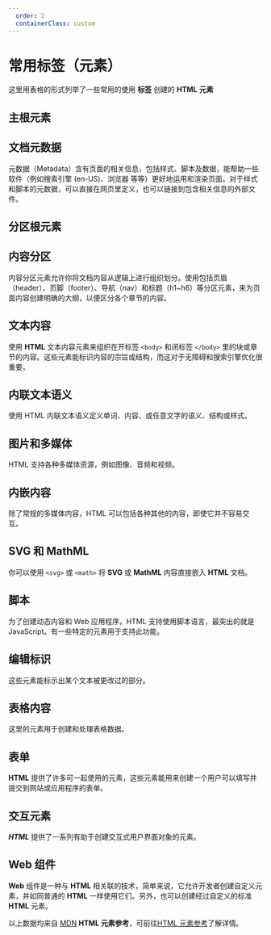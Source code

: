 ```yaml
---
  order: 2
  containerClass: custom
---
```


<script setup>
    import { EffectElements } from "@data/html/effectElements.js"
    const baseHtmlUrl = "https://developer.mozilla.org/zh-CN/docs/Web/HTML/Element/"
    const SvgAndMathUrl = "https://developer.mozilla.org/zh-CN/docs/Web/"
    const {
       主根元素,
       文档元数据,
       分区根元素,
       内容分区,
       文本内容,
       内联文本语义,
       图片和多媒体,
       内嵌内容,
       SVG和MathML,
       脚本,
       编辑标识,
       表格内容,
       表单,
       交互元素,
       Web组件
    } = EffectElements
</script>

# 常用标签（元素）
这里用表格的形式列举了一些常用的使用 **标签** 创建的 **HTML** **元素**

## 主根元素
<template v-for="item in 主根元素">
<Mcard :item=item :linkUrl=baseHtmlUrl></Mcard>
</template>


## 文档元数据
元数据（Metadata）含有页面的相关信息，包括样式、脚本及数据，能帮助一些软件（例如搜索引擎 (en-US)、浏览器 等等）更好地运用和渲染页面。对于样式和脚本的元数据，可以直接在网页里定义，也可以链接到包含相关信息的外部文件。
<template v-for="item in 文档元数据">
<Mcard :item=item :linkUrl=baseHtmlUrl></Mcard>
</template>

## 分区根元素
<template v-for="item in 分区根元素">
<Mcard :item=item :linkUrl=baseHtmlUrl></Mcard>
</template>

## 内容分区
内容分区元素允许你将文档内容从逻辑上进行组织划分。使用包括页眉（header）、页脚（footer）、导航（nav）和标题（h1~h6）等分区元素，来为页面内容创建明确的大纲，以便区分各个章节的内容。    
<template v-for="item in 内容分区">
<Mcard :item=item :linkUrl=baseHtmlUrl></Mcard>
</template>

## 文本内容
使用 **HTML** 文本内容元素来组织在开标签 ```<body>``` 和闭标签 ```</body>``` 里的块或章节的内容。这些元素能标识内容的宗旨或结构，而这对于无障碍和搜索引擎优化很重要。
<template v-for="item in 文本内容">
<Mcard :item=item :linkUrl=baseHtmlUrl></Mcard>
</template>

## 内联文本语义
使用 HTML 内联文本语义定义单词、内容、或任意文字的语义、结构或样式。
<template v-for="item in 内联文本语义">
<Mcard :item=item :linkUrl=baseHtmlUrl></Mcard>
</template>

## 图片和多媒体
HTML 支持各种多媒体资源，例如图像、音频和视频。
<template v-for="item in 图片和多媒体">
<Mcard :item=item :linkUrl=baseHtmlUrl></Mcard>
</template>

## 内嵌内容
除了常规的多媒体内容，HTML 可以包括各种其他的内容，即使它并不容易交互。
<template v-for="item in 内嵌内容">
<Mcard :item=item :linkUrl=baseHtmlUrl></Mcard>
</template>

## SVG 和 MathML
你可以使用 ```<svg>``` 或 ```<math>``` 将 **SVG** 或 **MathML** 内容直接嵌入 **HTML** 文档。
<template v-for="item in SVG和MathML">
<Mcard :item=item :linkUrl=SvgAndMathUrl></Mcard>
</template>

## 脚本
为了创建动态内容和 Web 应用程序，HTML 支持使用脚本语言，最突出的就是 JavaScript。有一些特定的元素用于支持此功能。
<template v-for="item in 脚本">
<Mcard :item=item :linkUrl=baseHtmlUrl></Mcard>
</template>

## 编辑标识
这些元素能标示出某个文本被更改过的部分。
<template v-for="item in 编辑标识">
<Mcard :item=item :linkUrl=baseHtmlUrl></Mcard>
</template>

## 表格内容
这里的元素用于创建和处理表格数据。
<template v-for="item in 表格内容">
<Mcard :item=item :linkUrl=baseHtmlUrl></Mcard>
</template>

## 表单
**HTML** 提供了许多可一起使用的元素，这些元素能用来创建一个用户可以填写并提交到网站或应用程序的表单。
<template v-for="item in 表单">
<Mcard :item=item :linkUrl=baseHtmlUrl></Mcard>
</template>

## 交互元素
***HTML*** 提供了一系列有助于创建交互式用户界面对象的元素。
<template v-for="item in 交互元素">
<Mcard :item=item :linkUrl=baseHtmlUrl></Mcard>
</template>

## Web 组件
**Web** 组件是一种与 **HTML** 相关联的技术，简单来说，它允许开发者创建自定义元素，并如同普通的 **HTML** 一样使用它们。另外，也可以创建经过自定义的标准 **HTML** 元素。
<template v-for="item in Web组件">
<Mcard :item=item :linkUrl=baseHtmlUrl></Mcard>
</template> 
      
<Minfo>

以上数据均来自 [MDN](https://developer.mozilla.org/zh-CN/) **HTML 元素参考**，可前往[HTML 元素参考](https://developer.mozilla.org/zh-CN/docs/Web/HTML/Element)了解详情。

</Minfo>
